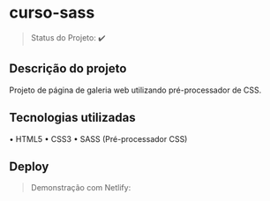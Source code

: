 # curso-sass

> Status do Projeto: :heavy_check_mark:

## Descrição do projeto

Projeto de página de galeria web utilizando pré-processador de CSS.

## Tecnologias utilizadas

• HTML5
• CSS3
• SASS (Pré-processador CSS)

## Deploy

> Demonstração com Netlify: 